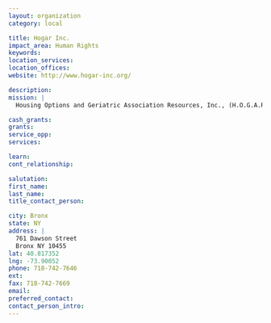 ```yaml
---
layout: organization
category: local

title: Hogar Inc.
impact_area: Human Rights
keywords: 
location_services: 
location_offices: 
website: http://www.hogar-inc.org/

description: 
mission: |
  Housing Options and Geriatric Association Resources, Inc., (H.O.G.A.R.) was incorporated in March 1996 to assist society’s most disenfranchised; the elderly, seriously mentally ill adults, the homeless, people living with AIDS and the physically challenged by promoting, fostering and providing the highest quality of housing and services in a most therapeutic, rehabilitative and aesthetic satisfying environment.

cash_grants: 
grants: 
service_opp: 
services: 

learn: 
cont_relationship: 

salutation: 
first_name: 
last_name: 
title_contact_person: 

city: Bronx
state: NY
address: |
  761 Dawson Street    
  Bronx NY 10455
lat: 40.817352
lng: -73.90052
phone: 718-742-7646
ext: 
fax: 718-742-7669
email: 
preferred_contact: 
contact_person_intro: 
---
```

